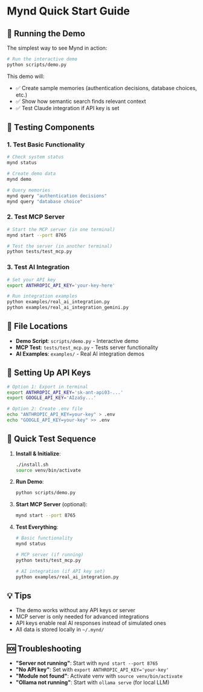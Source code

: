 # Mynd Quick Start Guide

## 🚀 Running the Demo

The simplest way to see Mynd in action:

```bash
# Run the interactive demo
python scripts/demo.py
```

This demo will:
- ✅ Create sample memories (authentication decisions, database choices, etc.)
- ✅ Show how semantic search finds relevant context
- ✅ Test Claude integration if API key is set

## 🧪 Testing Components

### 1. Test Basic Functionality
```bash
# Check system status
mynd status

# Create demo data
mynd demo

# Query memories
mynd query "authentication decisions"
mynd query "database choice"
```

### 2. Test MCP Server
```bash
# Start the MCP server (in one terminal)
mynd start --port 8765

# Test the server (in another terminal)
python tests/test_mcp.py
```

### 3. Test AI Integration
```bash
# Set your API key
export ANTHROPIC_API_KEY='your-key-here'

# Run integration examples
python examples/real_ai_integration.py
python examples/real_ai_integration_gemini.py
```

## 📁 File Locations

- **Demo Script**: `scripts/demo.py` - Interactive demo
- **MCP Test**: `tests/test_mcp.py` - Tests server functionality
- **AI Examples**: `examples/` - Real AI integration demos

## 🔑 Setting Up API Keys

```bash
# Option 1: Export in terminal
export ANTHROPIC_API_KEY='sk-ant-api03-...'
export GOOGLE_API_KEY='AIzaSy...'

# Option 2: Create .env file
echo "ANTHROPIC_API_KEY=your-key" > .env
echo "GOOGLE_API_KEY=your-key" >> .env
```

## 🎯 Quick Test Sequence

1. **Install & Initialize**:
   ```bash
   ./install.sh
   source venv/bin/activate
   ```

2. **Run Demo**:
   ```bash
   python scripts/demo.py
   ```

3. **Start MCP Server** (optional):
   ```bash
   mynd start --port 8765
   ```

4. **Test Everything**:
   ```bash
   # Basic functionality
   mynd status
   
   # MCP server (if running)
   python tests/test_mcp.py
   
   # AI integration (if API key set)
   python examples/real_ai_integration.py
   ```

## 💡 Tips

- The demo works without any API keys or server
- MCP server is only needed for advanced integrations
- API keys enable real AI responses instead of simulated ones
- All data is stored locally in `~/.mynd/`

## 🆘 Troubleshooting

- **"Server not running"**: Start with `mynd start --port 8765`
- **"No API key"**: Set with `export ANTHROPIC_API_KEY='your-key'`
- **"Module not found"**: Activate venv with `source venv/bin/activate`
- **"Ollama not running"**: Start with `ollama serve` (for local LLM) 